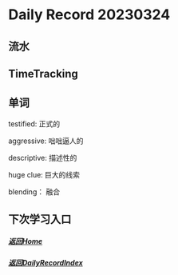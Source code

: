 
Daily Record 20230324
=====================

## 流水



## TimeTracking



## 单词

testified: 正式的

aggressive: 咄咄逼人的

descriptive: 描述性的

huge clue: 巨大的线索

blending： 融合





## 下次学习入口



##### [返回Home](../../../README.md)



##### [返回DailyRecordIndex](../index.md)


